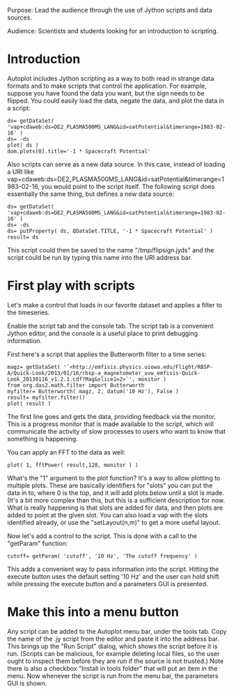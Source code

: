 Purpose: Lead the audience through the use of Jython scripts and data
sources.

Audience: Scientists and students looking for an introduction to
scripting.

# Introduction

Autoplot includes Jython scripting as a way to both read in strange data
formats and to make scripts that control the application. For example,
suppose you have found the data you want, but the sign needs to be
flipped. You could easily load the data, negate the data, and plot the
data in a script:

```
ds= getDataSet( 'vap+cdaweb:ds=DE2_PLASMA500MS_LANG&id=satPotential&timerange=1983-02-16' )
ds= -ds
plot( ds )
dom.plots[0].title='-1 * Spacecraft Potential'
```

Also scripts can serve as a new data source. In this case, instead of
loading a URI like
vap+cdaweb:ds=DE2\_PLASMA500MS\_LANG\&id=satPotential\&timerange=1983-02-16,
you would point to the script itself. The following script does
essentially the same thing, but defines a new data source:

```
ds= getDataSet( 'vap+cdaweb:ds=DE2_PLASMA500MS_LANG&id=satPotential&timerange=1983-02-16' )
ds= -ds
ds= putProperty( ds, QDataSet.TITLE, '-1 * Spacecraft Potential' )
result= ds
```

This script could then be saved to the name "/tmp/flipsign.jyds" and the
script could be run by typing this name into the URI address bar.

# First play with scripts

Let's make a control that loads in our favorite dataset and applies a
filter to the timeseries.

Enable the script tab and the console tab. The script tab is a
convenient Jython editor, and the console is a useful place to print
debugging information.

First here's a script that applies the Butterworth filter to a time
series:

```
magz= getDataSet( '`<http://emfisis.physics.uiowa.edu/Flight/RBSP-A/Quick-Look/2013/01/16/rbsp-a_magnetometer_uvw_emfisis-Quick-Look_20130116_v1.2.1.cdf?Mag&slice1=2>`', monitor )
from org.das2.math.filter import Butterworth
myfilter= Butterworth( magz, 2, datum('10 Hz'), False )
result= myfilter.filter()
plot( result )
```

The first line goes and gets the data, providing feedback via the
monitor. This is a progress monitor that is made available to the
script, which will communicate the activity of slow processes to users
who want to know that something is happening.

You can apply an FFT to the data as well:

```
plot( 1, fftPower( result,128, monitor ) )
```

What's the "1" argument to the plot function? It's a way to allow
plotting to multiple plots. These are basically identifiers for "slots"
you can put the data in to, where 0 is the top, and it will add plots
below until a slot is made. (It's a bit more complex than this, but this
is a sufficient description for now. What is really happening is that
slots are added for data, and then plots are added to point at the given
slot. You can also load a vap with the slots identified already, or use
the "setLayout(n,m)" to get a more useful layout.

Now let's add a control to the script. This is done with a call to the
"getParam" function:

```
cutoff= getParam( 'cutoff', '10 Hz', 'The cutoff frequency' )
```

This adds a convenient way to pass information into the script. Hitting
the execute button uses the default setting '10 Hz' and the user can
hold shift while pressing the execute button and a parameters GUI is
presented.

# Make this into a menu button

Any script can be added to the Autoplot menu bar, under the tools tab.
Copy the name of the .jy script from the editor and paste it into the
address bar. This brings up the "Run Script" dialog, which shows the
script before it is run. (Scripts can be malicious, for example deleting
local files, so the user ought to inspect them before they are run if
the source is not trusted.) Note there is also a checkbox "Install in
tools folder" that will put an item in the menu. Now whenever the script
is run from the menu bar, the parameters GUI is shown.

